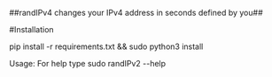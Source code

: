 ##randIPv4 changes your IPv4 address in seconds defined by you##

#Installation

pip install -r requirements.txt && 
sudo python3 install


Usage: For help type sudo randIPv2 --help
